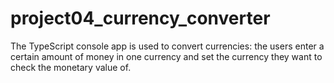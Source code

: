 # project04_currency_converter
The TypeScript console app is used to convert currencies: the users enter a certain amount of money in one currency and set the currency they want to check the monetary value of.
